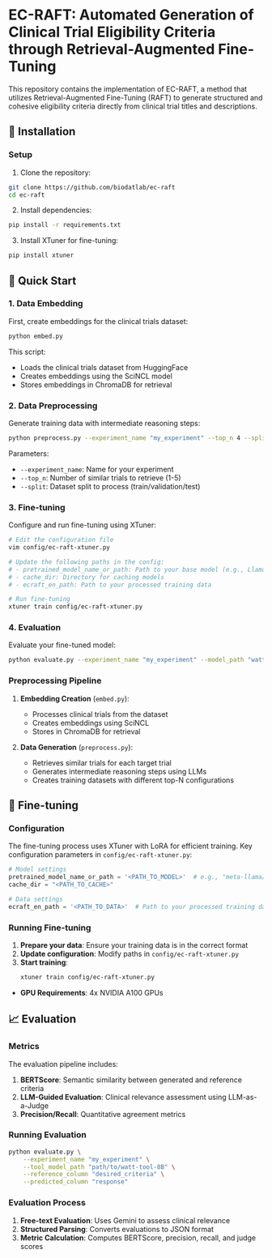 # EC-RAFT: Automated Generation of Clinical Trial Eligibility Criteria through Retrieval-Augmented Fine-Tuning

This repository contains the implementation of EC-RAFT, a method that utilizes Retrieval-Augmented Fine-Tuning (RAFT) to generate structured and cohesive eligibility criteria directly from clinical trial titles and descriptions.

## 🚀 Installation

### Setup

1. Clone the repository:
```bash
git clone https://github.com/biodatlab/ec-raft
cd ec-raft
```

2. Install dependencies:
```bash
pip install -r requirements.txt
```

3. Install XTuner for fine-tuning:
```bash
pip install xtuner
```

## 🏃 Quick Start

### 1. Data Embedding

First, create embeddings for the clinical trials dataset:

```bash
python embed.py
```

This script:
- Loads the clinical trials dataset from HuggingFace
- Creates embeddings using the SciNCL model
- Stores embeddings in ChromaDB for retrieval

### 2. Data Preprocessing

Generate training data with intermediate reasoning steps:

```bash
python preprocess.py --experiment_name "my_experiment" --top_n 4 --split train
```

Parameters:
- `--experiment_name`: Name for your experiment
- `--top_n`: Number of similar trials to retrieve (1-5)
- `--split`: Dataset split to process (train/validation/test)

### 3. Fine-tuning

Configure and run fine-tuning using XTuner:

```bash
# Edit the configuration file
vim config/ec-raft-xtuner.py

# Update the following paths in the config:
# - pretrained_model_name_or_path: Path to your base model (e.g., Llama-3.1-8B-Instruct)
# - cache_dir: Directory for caching models
# - ecraft_en_path: Path to your processed training data

# Run fine-tuning
xtuner train config/ec-raft-xtuner.py
```

### 4. Evaluation

Evaluate your fine-tuned model:

```bash
python evaluate.py --experiment_name "my_experiment" --model_path "watt-ai/watt-tool-8B"
```


### Preprocessing Pipeline

1. **Embedding Creation** (`embed.py`):
   - Processes clinical trials from the dataset
   - Creates embeddings using SciNCL
   - Stores in ChromaDB for retrieval

2. **Data Generation** (`preprocess.py`):
   - Retrieves similar trials for each target trial
   - Generates intermediate reasoning steps using LLMs
   - Creates training datasets with different top-N configurations

## 🔧 Fine-tuning

### Configuration

The fine-tuning process uses XTuner with LoRA for efficient training. Key configuration parameters in `config/ec-raft-xtuner.py`:

```python
# Model settings
pretrained_model_name_or_path = '<PATH_TO_MODEL>'  # e.g., "meta-llama/Llama-3.1-8B-Instruct"
cache_dir = "<PATH_TO_CACHE>"

# Data settings
ecraft_en_path = '<PATH_TO_DATA>'  # Path to your processed training data 
```

### Running Fine-tuning

1. **Prepare your data**: Ensure your training data is in the correct format
2. **Update configuration**: Modify paths in `config/ec-raft-xtuner.py`
3. **Start training**:
   ```bash
   xtuner train config/ec-raft-xtuner.py
   ```

- **GPU Requirements**: 4x NVIDIA A100 GPUs

## 📈 Evaluation

### Metrics

The evaluation pipeline includes:

1. **BERTScore**: Semantic similarity between generated and reference criteria
2. **LLM-Guided Evaluation**: Clinical relevance assessment using LLM-as-a-Judge
3. **Precision/Recall**: Quantitative agreement metrics

### Running Evaluation

```bash
python evaluate.py \
    --experiment_name "my_experiment" \
    --tool_model_path "path/to/watt-tool-8B" \
    --reference_column "desired_criteria" \
    --predicted_column "response"
```

### Evaluation Process

1. **Free-text Evaluation**: Uses Gemini to assess clinical relevance
2. **Structured Parsing**: Converts evaluations to JSON format
3. **Metric Calculation**: Computes BERTScore, precision, recall, and judge scores
